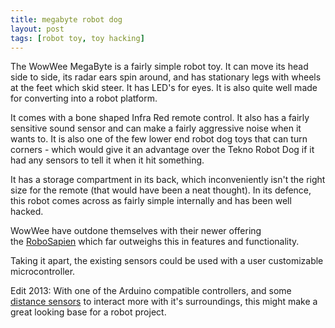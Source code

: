 ```yaml
---
title: megabyte robot dog
layout: post
tags: [robot toy, toy hacking]
---
```

The WowWee MegaByte is a fairly simple robot toy. It can move its head side to side, its radar ears spin around, and has stationary legs with wheels at the feet which skid steer. It has LED's for eyes. It is also quite well made for converting into a robot platform.

It comes with a bone shaped Infra Red remote control. It also has a fairly sensitive sound sensor and can make a fairly aggressive noise when it wants to. It is also one of the few lower end robot dog toys that can turn corners - which would give it an advantage over the Tekno Robot Dog if it had any sensors to tell it when it hit something.

It has a storage compartment in its back, which inconveniently isn't the right size for the remote (that would have been a neat thought). In its defence, this robot comes across as fairly simple internally and has been well hacked.

WowWee have outdone themselves with their newer offering the [RoboSapien](/wiki/robosapien) which far outweighs this in features and functionality.

Taking it apart, the existing sensors could be used with a user customizable microcontroller.

Edit 2013: With one of the Arduino compatible controllers, and some [distance sensors](/products/hc-sr04-distance-sensor.html) to interact more with it's surroundings, this might make a great looking base for a robot project.
